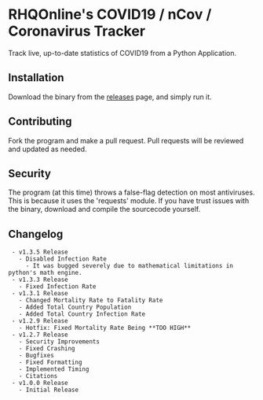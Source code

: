 # RHQOnline's COVID19 / nCov / Coronavirus Tracker
Track live, up-to-date statistics of COVID19 from a Python Application.

## Installation
Download the binary from the [releases](https://github.com/RHQOnline/COVID19-Tracker-App/releases/latest/) page, and simply run it.

## Contributing
Fork the program and make a pull request. Pull requests will be reviewed and updated as needed.

## Security
The program (at this time) throws a false-flag detection on most antiviruses. This is because it uses the 'requests' module. If you have trust issues with the binary, download and compile the sourcecode yourself.

## Changelog
```
 - v1.3.5 Release
   - Disabled Infection Rate
     - It was bugged severely due to mathematical limitations in python's math engine.
 - v1.3.3 Release
   - Fixed Infection Rate
 - v1.3.1 Release
   - Changed Mortality Rate to Fatality Rate
   - Added Total Country Population
   - Added Total Country Infection Rate
 - v1.2.9 Release
   - Hotfix: Fixed Mortality Rate Being **TOO HIGH**
 - v1.2.7 Release
   - Security Improvements
   - Fixed Crashing
   - Bugfixes
   - Fixed Formatting
   - Implemented Timing
   - Citations
 - v1.0.0 Release
   - Initial Release
```
